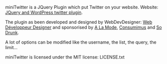 miniTwitter is a JQuery Plugin which put Twitter on your website. Website: [JQuery and WordPress twitter plugin](http://minitwitter.webdevdesigner.com/ "Put the twitter feed on your website or your WordPress blog").

The plugin as been developed and designed by WebDevDesigner: [Web Développeur Designer](http://webdevdesigner.com/ "Création de sites Internet : développement et design") and sponsorised by [A La Mode](http://www.alamode.me/ "Social Fashion Network"), [Consumimus](http://consumimus.fr/ "Avis consommateur et Comparateur de prix") and [So Drunk](http://sodrunk.org/ "Funny drunk stories").

A lot of options can be modified like the username, the list, the query, the limit...

miniTwitter is licensed under the MIT license: LICENSE.txt
